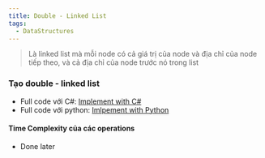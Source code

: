 ```yaml
---
title: Double - Linked List
tags:
  - DataStructures
---
```

> Là linked list mà mỗi node có cả giá trị của node và địa chỉ của node tiếp theo, và cả địa chỉ của node trước nó trong list


### Tạo double - linked list

- Full code với C#: [Implement with C#](https://github.com/HoangDucHiep/Coursera---Data-Structures-and-Algorithms-Specialization/blob/main/Data_Structures/data_structure_implementations/linked_list/c_sharp/LinkedList/DoubleLinkedList.cs)
- Full code với python: [Imlpement with Python](https://github.com/HoangDucHiep/Coursera---Data-Structures-and-Algorithms-Specialization/blob/main/Data_Structures/data_structure_implementations/linked_list/python/dllist.py)
#### Time Complexity của các operations
- Done later